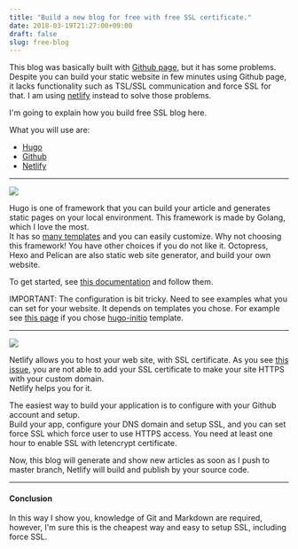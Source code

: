```yaml
---
title: "Build a new blog for free with free SSL certificate."
date: 2018-03-19T21:27:00+09:00
draft: false
slug: free-blog
---
```


This blog was basically built with [Github page](https://pages.github.com/), but it has some problems.  
Despite you can build your static website in few minutes using Github page, 
it lacks functionality such as TSL/SSL communication and force SSL for that. 
I am using [netlify](https://www.netlify.com/) instead to solve those problems.  

I'm going to explain how you build free SSL blog here.

What you will use are:  
 - [Hugo](https://gohugo.io/)  
 - [Github](https://github.com/)  
 - [Netlify](https://www.netlify.com/)  
 
---
 
![](https://www.kaitoy.xyz/images/hugo-logo.png)

Hugo is one of framework that you can build your article 
and generates static pages on your local environment. This framework is made by Golang, which I love the most.  
It has so [many templates](https://themes.gohugo.io/) and you can easily customize. Why not choosing this framework!
You have other choices if you do not like it. Octopress, 
Hexo and Pelican are also static web site generator, and build your own website. 

To get started, see [this documentation](https://gohugo.io/getting-started/quick-start/) and follow them.

IMPORTANT: The configuration is bit tricky. Need to see examples what you can set for your website.
It depends on templates you chose.
For example see [this page](https://github.com/miguelsimoni/hugo-initio/blob/master/exampleSite/config.toml) 
if you chose [hugo-initio](https://themes.gohugo.io/hugo-initio/) template.


---

![](https://www.netlify.com/img/global/meta-image.jpg)

Netlify allows you to host your web site, with SSL certificate. 
As you see [this issue](https://github.com/isaacs/github/issues/156), you are not able to 
add your SSL certificate to make your site HTTPS with your custom domain.  
Netlify helps you for it.

The easiest way to build your application is to configure with your Github account and setup.  
Build your app, configure your DNS domain and setup SSL, and you can set force SSL 
which force user to use HTTPS access.
You need at least one hour to enable SSL with letencrypt certificate.
  
Now, this blog will generate and show new articles as soon as I push to master branch,
Netlify will build and publish by your source code.

---

#### Conclusion

In this way I show you, knowledge of Git and Markdown are required, however, 
I'm sure this is the cheapest way and easy to setup SSL, including force SSL.     